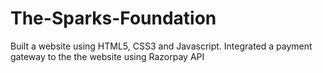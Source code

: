 # The-Sparks-Foundation
Built a website using HTML5, CSS3 and Javascript. Integrated a payment gateway to the the website using Razorpay API
